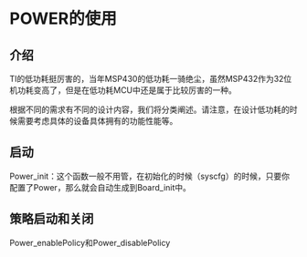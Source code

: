 # POWER的使用

## 介绍

TI的低功耗挺厉害的，当年MSP430的低功耗一骑绝尘，虽然MSP432作为32位机功耗变高了，但是在低功耗MCU中还是属于比较厉害的一种。

根据不同的需求有不同的设计内容，我们将分类阐述。请注意，在设计低功耗的时候需要考虑具体的设备具体拥有的功能性能等。

## 启动

Power_init：这个函数一般不用管，在初始化的时候（syscfg）的时候，只要你配置了Power，那么就会自动生成到Board_init中。

## 策略启动和关闭

Power_enablePolicy和Power_disablePolicy



